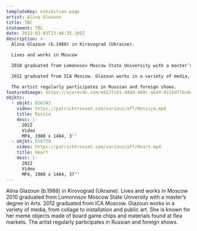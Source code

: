 ```yaml
---
templateKey: exhibition-page
artist: Alina Glazoun
title: TBC
statement: TBC
date: 2022-02-03T13:48:35.105Z
description: >-
  Alina Glazoun (b.1988) in Kirovograd (Ukraine).

  Lives and works in Moscow

  2010 graduated from Lomonosov Moscow State University with a master’s degree in Arts. 

  2012 graduated from ICA Moscow. Glazoun works in a variety of media, from collage to installation and public art. She is known for her meme objects made of board game chips and materials found at flea markets.

  The artist regularly participates in Russian and foreign shows.
featuredimage: https://ucarecdn.com/eb27fc61-dd4d-489c-ab49-0115df7bc6e0/
objkts:
  - objkt: 656743
    video: https://patricktresset.com/various/aff/Rossiya.mp4
    title: Russia
    desc: |-
      2022
      Video
      MP4, 1980 x 1484, 3''
  - objkt: 656759
    video: https://patricktresset.com/various/aff/Heart.mp4
    title: Heart
    desc: |-
      2022
      Video
      MP4, 1980 x 1484, 37''
---
```

Alina Glazoun (b.1988) in Kirovograd (Ukraine).
Lives and works in Moscow
2010 graduated from Lomonosov Moscow State University with a master’s degree in Arts. 
2012 graduated from ICA Moscow. Glazoun works in a variety of media, from collage to installation and public art. She is known for her meme objects made of board game chips and materials found at flea markets.
The artist regularly participates in Russian and foreign shows.